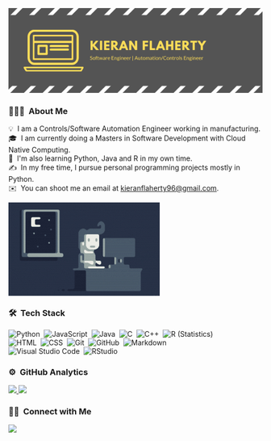 ![Kieran Flaherty Banner](https://github.com/Kieranflaherty/Kieranflaherty/blob/main/Kieran%20Flaherty.png)

<!-- ## 👋 &nbsp;Hey there! I'm Kieran -->

### 👨🏻‍💻 &nbsp;About Me

💡 &nbsp;I am a Controls/Software Automation Engineer working in manufacturing.\
🎓 &nbsp;I am currently doing a Masters in Software Development with Cloud Native Computing.\
🌱 &nbsp;I'm also learning Python, Java and R in my own time.\
✍️ &nbsp;In my free time, I pursue personal programming projects mostly in Python.\
✉️ &nbsp;You can shoot me an email at kieranflaherty96@gmail.com.

<img alt="Night Coding" src="https://raw.githubusercontent.com/AVS1508/AVS1508/master/assets/Night-Coding.gif" align="center"/>

### 🛠 &nbsp;Tech Stack

![Python](https://img.shields.io/badge/-Python-05122A?style=flat&logo=python)&nbsp;
![JavaScript](https://img.shields.io/badge/-JavaScript-05122A?style=flat&logo=javascript)&nbsp;
![Java](https://img.shields.io/badge/-Java-05122A?style=flat&logo=Java&logoColor=FFA518)&nbsp;
![C](https://img.shields.io/badge/-C-05122A?style=flat&logo=C&logoColor=A8B9CC)&nbsp;
![C++](https://img.shields.io/badge/-C++-05122A?style=flat&logo=C%2B%2B&logoColor=00599C)&nbsp;
![R (Statistics)](https://img.shields.io/badge/-R-05122A?style=flat&logo=R&logoColor=276DC3)\
![HTML](https://img.shields.io/badge/-HTML-05122A?style=flat&logo=HTML5)&nbsp;
![CSS](https://img.shields.io/badge/-CSS-05122A?style=flat&logo=CSS3&logoColor=1572B6)&nbsp;
![Git](https://img.shields.io/badge/-Git-05122A?style=flat&logo=git)&nbsp;
![GitHub](https://img.shields.io/badge/-GitHub-05122A?style=flat&logo=github)&nbsp;
![Markdown](https://img.shields.io/badge/-Markdown-05122A?style=flat&logo=markdown)\
![Visual Studio Code](https://img.shields.io/badge/-Visual%20Studio%20Code-05122A?style=flat&logo=visual-studio-code&logoColor=007ACC)&nbsp;
![RStudio](https://img.shields.io/badge/-RStudio-05122A?style=flat&logo=rstudio)&nbsp;

### ⚙️ &nbsp;GitHub Analytics

<p align="left">
<a href="https://github.com/Kieranflaherty">
  <img height="180em" src="https://github-readme-stats-eight-theta.vercel.app/api?username=Kieranflaherty&show_icons=true&theme=algolia&include_all_commits=true&count_private=true"/>
  <img height="180em" src="https://github-readme-stats-eight-theta.vercel.app/api/top-langs/?username=Kieranflaherty&layout=compact&langs_count=8&theme=algolia"/>
</a>
</p>

### 🤝🏻 &nbsp;Connect with Me

<p align="left">
<a href="https://www.linkedin.com/in/kieran-flaherty-859a3b156/"><img src="https://img.shields.io/badge/-Kieran%20Flaherty-0077B5?style=flat&logo=Linkedin&logoColor=white"/></a>
</p>

